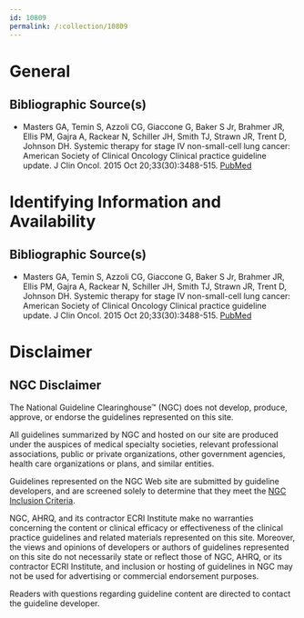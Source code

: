 ```yaml
---
id: 10809
permalink: /:collection/10809
---
```


# General

## Bibliographic Source(s)

- Masters GA, Temin S, Azzoli CG, Giaccone G, Baker S Jr, Brahmer JR, Ellis PM, Gajra A, Rackear N, Schiller JH, Smith TJ, Strawn JR, Trent D, Johnson DH. Systemic therapy for stage IV non-small-cell lung cancer: American Society of Clinical Oncology Clinical practice guideline update. J Clin Oncol. 2015 Oct 20;33(30):3488-515. [ PubMed ](http://www.ncbi.nlm.nih.gov/entrez/query.fcgi?cmd=Retrieve&db=pubmed&dopt=Abstract&list_uids=26324367)

# Identifying Information and Availability

## Bibliographic Source(s)

- Masters GA, Temin S, Azzoli CG, Giaccone G, Baker S Jr, Brahmer JR, Ellis PM, Gajra A, Rackear N, Schiller JH, Smith TJ, Strawn JR, Trent D, Johnson DH. Systemic therapy for stage IV non-small-cell lung cancer: American Society of Clinical Oncology Clinical practice guideline update. J Clin Oncol. 2015 Oct 20;33(30):3488-515. [ PubMed ](http://www.ncbi.nlm.nih.gov/entrez/query.fcgi?cmd=Retrieve&db=pubmed&dopt=Abstract&list_uids=26324367)

# Disclaimer

## NGC Disclaimer

The National Guideline Clearinghouse™ (NGC) does not develop, produce, approve, or endorse the guidelines represented on this site.

All guidelines summarized by NGC and hosted on our site are produced under the auspices of medical specialty societies, relevant professional associations, public or private organizations, other government agencies, health care organizations or plans, and similar entities.

Guidelines represented on the NGC Web site are submitted by guideline developers, and are screened solely to determine that they meet the [NGC Inclusion Criteria](/help-and-about/summaries/inclusion-criteria).

NGC, AHRQ, and its contractor ECRI Institute make no warranties concerning the content or clinical efficacy or effectiveness of the clinical practice guidelines and related materials represented on this site. Moreover, the views and opinions of developers or authors of guidelines represented on this site do not necessarily state or reflect those of NGC, AHRQ, or its contractor ECRI Institute, and inclusion or hosting of guidelines in NGC may not be used for advertising or commercial endorsement purposes.

Readers with questions regarding guideline content are directed to contact the guideline developer.


